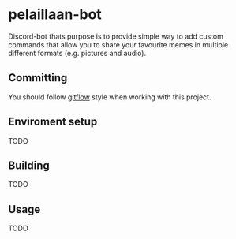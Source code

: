 # pelaillaan-bot
Discord-bot thats purpose is to provide simple way to add custom commands that allow you to share your favourite memes in multiple different formats (e.g. pictures and audio).

## Committing
You should follow [gitflow](https://www.atlassian.com/git/tutorials/comparing-workflows/gitflow-workflow) style when working with this project.

## Enviroment setup
TODO

## Building
TODO

## Usage
TODO
